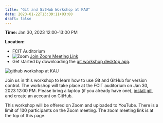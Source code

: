 ```yaml
---
title: "Git and GitHub Workshop at KAU"
date: 2023-01-22T13:39:11+03:00
draft: false
---
```


**Time:** Jan 30, 2023 12:00-13:00 PM

**Location:** 
- FCIT Auditorium 
- ![Zoom](/images/Zoom_us.svg) [Join Zoom Meeting Link](https://us06web.zoom.us/j/86074791735?pwd=eXBHU2IyRXB3WTdXWTl6eldXcXZkQT09)
- Get started by downloading the [git workshop desktop app](https://github.com/cpit251/git-it#git-it).



![github workshop at KAU](/images/github-workshop-flyer.jpg)


Join us in this workshop to learn how to use Git and GitHub for version control. The workshop will take place at the FCIT auditorium on Jan 30, 2023 12:00 PM. Please bring a laptop (if you already have one), [install git](https://gitforwindows.org/), and create an account on GitHub.

This workshop will be offered on Zoom and uploaded to YouTube. There is a limit of 100 participants on the Zoom meeting. The zoom meeting link is at the top of this page.




